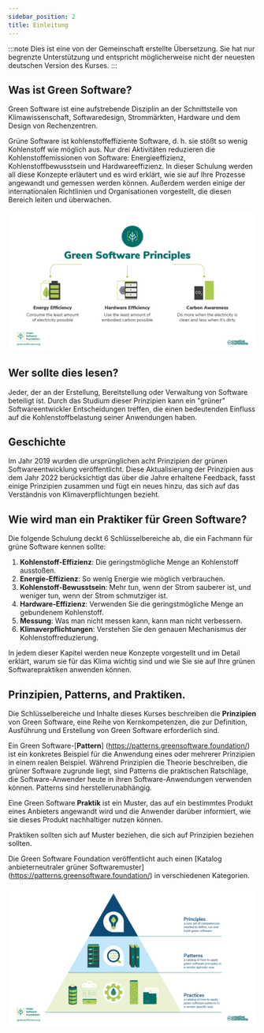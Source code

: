 ```yaml
---
sidebar_position: 2
title: Einleitung
---
```


:::note
Dies ist eine von der Gemeinschaft erstellte Übersetzung. Sie hat nur begrenzte Unterstützung und entspricht möglicherweise nicht der neuesten deutschen Version des Kurses.
:::

## Was ist Green Software?

Green Software ist eine aufstrebende Disziplin an der Schnittstelle von Klimawissenschaft, Softwaredesign, Strommärkten, Hardware und dem Design von Rechenzentren.

Grüne Software ist kohlenstoffeffiziente Software, d. h. sie stößt so wenig Kohlenstoff wie möglich aus. Nur drei Aktivitäten reduzieren die Kohlenstoffemissionen von Software: Energieeffizienz, Kohlenstoffbewusstsein und Hardwareeffizienz. In dieser Schulung werden all diese Konzepte erläutert und es wird erklärt, wie sie auf Ihre Prozesse angewandt und gemessen werden können. Außerdem werden einige der internationalen Richtlinien und Organisationen vorgestellt, die diesen Bereich leiten und überwachen.

![alt_text](./images/01_carbon_efficiency.png "image_tooltip")

## Wer sollte dies lesen?

Jeder, der an der Erstellung, Bereitstellung oder Verwaltung von Software beteiligt ist. Durch das Studium dieser Prinzipien kann ein "grüner" Softwareentwickler Entscheidungen treffen, die einen bedeutenden Einfluss auf die Kohlenstoffbelastung seiner Anwendungen haben.

## Geschichte

Im Jahr 2019 wurden die ursprünglichen acht Prinzipien der grünen Softwareentwicklung veröffentlicht. Diese Aktualisierung der Prinzipien aus dem Jahr 2022 berücksichtigt das über die Jahre erhaltene Feedback, fasst einige Prinzipien zusammen und fügt ein neues hinzu, das sich auf das Verständnis von Klimaverpflichtungen bezieht.

## Wie wird man ein Praktiker für Green Software?

Die folgende Schulung deckt 6 Schlüsselbereiche ab, die ein Fachmann für grüne Software kennen sollte:

1. **Kohlenstoff-Effizienz**: Die geringstmögliche Menge an Kohlenstoff ausstoßen.
2. **Energie-Effizienz**: So wenig Energie wie möglich verbrauchen.
3. **Kohlenstoff-Bewusstsein**: Mehr tun, wenn der Strom sauberer ist, und weniger tun, wenn der Strom schmutziger ist.
4. **Hardware-Effizienz**: Verwenden Sie die geringstmögliche Menge an gebundenem Kohlenstoff.
5. **Messung**: Was man nicht messen kann, kann man nicht verbessern.
6. **Klimaverpflichtungen**: Verstehen Sie den genauen Mechanismus der Kohlenstoffreduzierung.

In jedem dieser Kapitel werden neue Konzepte vorgestellt und im Detail erklärt, warum sie für das Klima wichtig sind und wie Sie sie auf Ihre grünen Softwarepraktiken anwenden können.

## Prinzipien, Patterns, and Praktiken.

Die Schlüsselbereiche und Inhalte dieses Kurses beschreiben die **Prinzipien** von Green Software, eine Reihe von Kernkompetenzen, die zur Definition, Ausführung und Erstellung von Green Software erforderlich sind.

Ein Green Software-[**Pattern**] (https://patterns.greensoftware.foundation/) ist ein konkretes Beispiel für die Anwendung eines oder mehrerer Prinzipien in einem realen Beispiel. Während Prinzipien die Theorie beschreiben, die grüner Software zugrunde liegt, sind Patterns die praktischen Ratschläge, die Software-Anwender heute in ihren Software-Anwendungen verwenden können. Patterns sind herstellerunabhängig.

Eine Green Software **Praktik** ist ein Muster, das auf ein bestimmtes Produkt eines Anbieters angewandt wird und die Anwender darüber informiert, wie sie dieses Produkt nachhaltiger nutzen können. 

Praktiken sollten sich auf Muster beziehen, die sich auf Prinzipien beziehen sollten.

Die Green Software Foundation veröffentlicht auch einen [Katalog anbieterneutraler grüner Softwaremuster] (https://patterns.greensoftware.foundation/) in verschiedenen Kategorien.
 
![Green Software Principles, Patterns, and Practices](./images/GSF_Principles_Patterns_Practices_v2.png "Green Software Principles, Patterns, and Practices")
